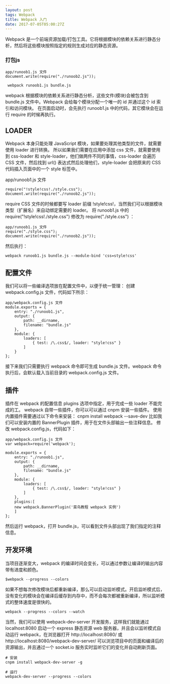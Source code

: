 ```yaml
---
layout: post
tags: Webpack 
title: Webpack 入门
date: 2017-07-05T05:00:27Z
---
```


 Webpack 是一个前端资源加载/打包工具。它将根据模块的依赖关系进行静态分析，然后将这些模块按照指定的规则生成对应的静态资源。
<!-- more -->
### 打包js
```
app/runoob1.js 文件
document.write(require("./runoob2.js"));
```

```
 webpack runoob1.js bundle.js
```

 webpack 根据模块的依赖关系进行静态分析，这些文件(模块)会被包含到 bundle.js 文件中。Webpack 会给每个模块分配一个唯一的 id 并通过这个 id 索引和访问模块。 在页面启动时，会先执行 runoob1.js 中的代码，其它模块会在运行 require 的时候再执行。

## LOADER
Webpack 本身只能处理 JavaScript 模块，如果要处理其他类型的文件，就需要使用 loader 进行转换。
所以如果我们需要在应用中添加 css 文件，就需要使用到 css-loader 和 style-loader，他们做两件不同的事情，css-loader 会遍历 CSS 文件，然后找到 url() 表达式然后处理他们，style-loader 会把原来的 CSS 代码插入页面中的一个 style 标签中。

app/runoob1.js 文件
```
require("!style!css!./style.css");
document.write(require("./runoob2.js"));
```
require CSS 文件的时候都要写 loader 前缀 !style!css!，当然我们可以根据模块类型（扩展名）来自动绑定需要的 loader。 将 runoob1.js 中的 require("!style!css!./style.css") 修改为 require("./style.css") ：
```
app/runoob1.js 文件
require("./style.css");
document.write(require("./runoob2.js"));
```
然后执行：
```
webpack runoob1.js bundle.js --module-bind 'css=style!css'
```
## 配置文件
我们可以将一些编译选项放在配置文件中，以便于统一管理：
创建 webpack.config.js 文件，代码如下所示：
```
app/webpack.config.js 文件
module.exports = {
    entry: "./runoob1.js",
    output: {
        path: __dirname,
        filename: "bundle.js"
    },
    module: {
        loaders: [
            { test: /\.css$/, loader: "style!css" }
        ]
    }
};
```
接下来我们只需要执行 webpack 命令即可生成 bundle.js 文件。webpack 命令执行后，会默认载入当前目录的 webpack.config.js 文件。
## 插件
插件在 webpack 的配置信息 plugins 选项中指定，用于完成一些 loader 不能完成的工。
webpack 自带一些插件，你可以可以通过 cnpm 安装一些插件。
使用内置插件需要通过以下命令来安装：
cnpm install webpack --save-dev
比如我们可以安装内置的 BannerPlugin 插件，用于在文件头部输出一些注释信息。
修改 webpack.config.js，代码如下：
```
app/webpack.config.js 文件
var webpack=require('webpack');

module.exports = {
    entry: "./runoob1.js",
    output: {
        path: __dirname,
        filename: "bundle.js"
    },
    module: {
        loaders: [
            { test: /\.css$/, loader: "style!css" }
        ]
    },
    plugins:[
    new webpack.BannerPlugin('菜鸟教程 webpack 实例')
    ]
};
```

然后运行 webpack，打开 bundle.js，可以看到文件头部出现了我们指定的注释信息。

## 开发环境
当项目逐渐变大，webpack 的编译时间会变长，可以通过参数让编译的输出内容带有进度和颜色。
```
$webpack --progress --colors
```

如果不想每次修改模块后都重新编译，那么可以启动监听模式。开启监听模式后，没有变化的模块会在编译后缓存到内存中，而不会每次都被重新编译，所以监听模式的整体速度是很快的。
```
webpack --progress --colors --watch
```

当然，我们可以使用 webpack-dev-server 开发服务，这样我们就能通过 localhost:8080 启动一个 express 静态资源 web 服务器，并且会以监听模式自动运行 webpack，在浏览器打开 http://localhost:8080/ 或 http://localhost:8080/webpack-dev-server/ 可以浏览项目中的页面和编译后的资源输出，并且通过一个 socket.io 服务实时监听它们的变化并自动刷新页面。
```
# 安装
cnpm install webpack-dev-server -g

# 运行
webpack-dev-server --progress --colors
```
